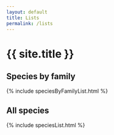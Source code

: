 ```yaml
---
layout: default
title: Lists
permalink: /lists
---
```


# {{ site.title }}

## Species by family

{% include speciesByFamilyList.html %}
## All species

{% include speciesList.html %}
